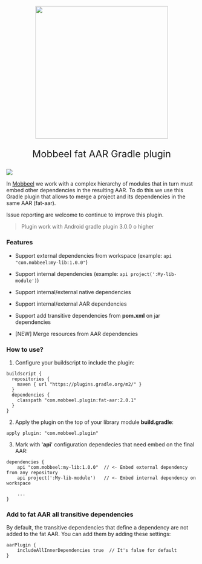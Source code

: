 <p align="center">
  <a href="http://mobbeel.com">
    <img src="https://www.mobbeel.com/wp-content/uploads/2018/08/logo-mobbeel.png" width="350px">
  </a>
  <p align="center" style="font-size:180%;">Mobbeel fat AAR Gradle plugin</p>
</p>

[<img src="https://img.shields.io/hexpm/l/plug.svg">](https://raw.githubusercontent.com/Mobbeel/fataar-gradle-plugin/master/LICENSE)

In [Mobbeel](http://www.mobbeel.com/) we work with a complex hierarchy of modules that in turn must embed other dependencies in the resulting AAR. To do this we use this Gradle plugin that allows to merge a project and its dependencies in the same AAR (fat-aar).

Issue reporting are welcome to continue to improve this plugin.

> Plugin work with Android gradle plugin 3.0.0 o higher

### Features

* Support external dependencies from workspace (example: ```api "com.mobbeel:my-lib:1.0.0"```)

* Support internal dependencies (example: ```api project(':My-lib-module')```)

* Support internal/external native dependencies

* Support internal/external AAR dependencies

* Support add transitive dependencies from **pom.xml** on jar dependencies

* [NEW] Merge resources from AAR dependencies

### How to use?

1. Configure your buildscript to include the plugin:

  ```
  buildscript {
    repositories {
      maven { url "https://plugins.gradle.org/m2/" }
    }
    dependencies {
      classpath "com.mobbeel.plugin:fat-aar:2.0.1"
    }
  }
  ```

2. Apply the plugin on the top of your library module **build.gradle**:

  ```
  apply plugin: "com.mobbeel.plugin"
  ```

3. Mark with '**api**' configuration dependecies that need embed on the final AAR:

  ```
  dependencies {
      api "com.mobbeel:my-lib:1.0.0"  // <- Embed external dependency from any repository
      api project(':My-lib-module')   // <- Embed internal dependency on workspace

      ...
  }
  ```

### Add to fat AAR all transitive dependencies

By default, the transitive dependencies that define a dependency are not added to the fat AAR. 
You can add them by adding these settings:
 
 ```
 aarPlugin {
     includeAllInnerDependencies true  // It's false for default
 }
 ```